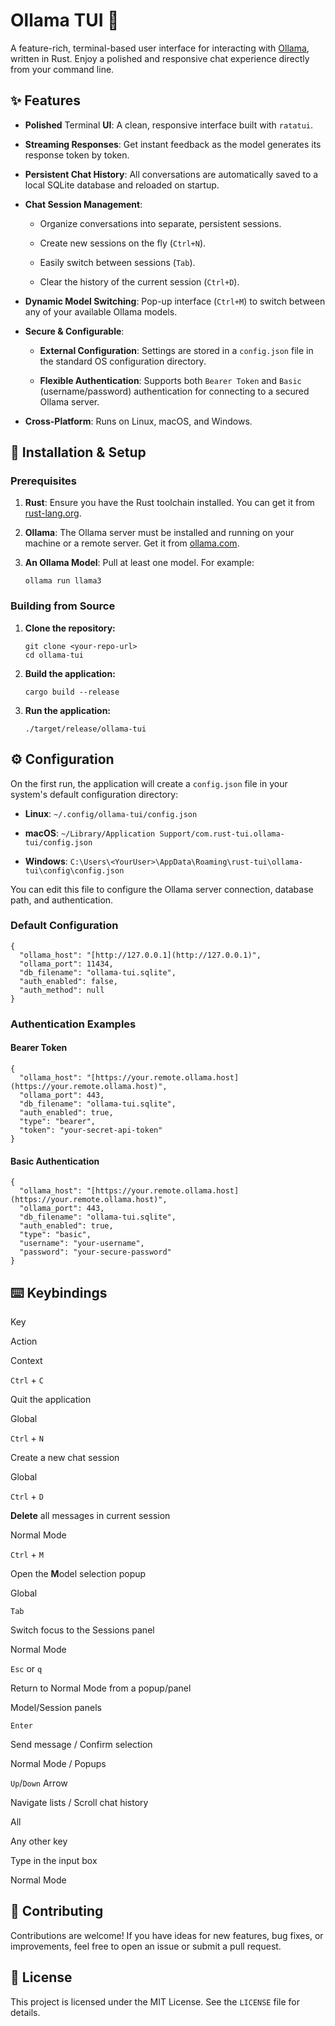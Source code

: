 
# Ollama TUI 🚀

A feature-rich, terminal-based user interface for interacting with [Ollama](https://ollama.com/ "null"), written in Rust. Enjoy a polished and responsive chat experience directly from your command line.


## ✨ Features

-   **Polished** Terminal **UI**: A clean, responsive interface built with `ratatui`.
    
-   **Streaming Responses**: Get instant feedback as the model generates its response token by token.
    
-   **Persistent Chat History**: All conversations are automatically saved to a local SQLite database and reloaded on startup.
    
-   **Chat Session Management**:
    
    -   Organize conversations into separate, persistent sessions.
        
    -   Create new sessions on the fly (`Ctrl+N`).
        
    -   Easily switch between sessions (`Tab`).
        
    -   Clear the history of the current session (`Ctrl+D`).
        
-   **Dynamic Model Switching**: Pop-up interface (`Ctrl+M`) to switch between any of your available Ollama models.
    
-   **Secure & Configurable**:
    
    -   **External Configuration**: Settings are stored in a `config.json` file in the standard OS configuration directory.
        
    -   **Flexible Authentication**: Supports both `Bearer Token` and `Basic` (username/password) authentication for connecting to a secured Ollama server.
        
-   **Cross-Platform**: Runs on Linux, macOS, and Windows.
    

## 🔧 Installation & Setup

### Prerequisites

1.  **Rust**: Ensure you have the Rust toolchain installed. You can get it from [rust-lang.org](https://www.rust-lang.org/tools/install "null").
    
2.  **Ollama**: The Ollama server must be installed and running on your machine or a remote server. Get it from [ollama.com](https://ollama.com/ "null").
    
3.  **An Ollama Model**: Pull at least one model. For example:
    
    ```
    ollama run llama3
    
    ```
    

### Building from Source

1.  **Clone the repository:**
    
    ```
    git clone <your-repo-url>
    cd ollama-tui
    
    ```
    
2.  **Build the application:**
    
    ```
    cargo build --release
    
    ```
    
3.  **Run the application:**
    
    ```
    ./target/release/ollama-tui
    
    ```
    

## ⚙️ Configuration

On the first run, the application will create a `config.json` file in your system's default configuration directory:

-   **Linux**: `~/.config/ollama-tui/config.json`
    
-   **macOS**: `~/Library/Application Support/com.rust-tui.ollama-tui/config.json`
    
-   **Windows**: `C:\Users\<YourUser>\AppData\Roaming\rust-tui\ollama-tui\config\config.json`
    

You can edit this file to configure the Ollama server connection, database path, and authentication.

### Default Configuration

```
{
  "ollama_host": "[http://127.0.0.1](http://127.0.0.1)",
  "ollama_port": 11434,
  "db_filename": "ollama-tui.sqlite",
  "auth_enabled": false,
  "auth_method": null
}

```

### Authentication Examples

#### Bearer Token

```
{
  "ollama_host": "[https://your.remote.ollama.host](https://your.remote.ollama.host)",
  "ollama_port": 443,
  "db_filename": "ollama-tui.sqlite",
  "auth_enabled": true,
  "type": "bearer",
  "token": "your-secret-api-token"
}

```

#### Basic Authentication

```
{
  "ollama_host": "[https://your.remote.ollama.host](https://your.remote.ollama.host)",
  "ollama_port": 443,
  "db_filename": "ollama-tui.sqlite",
  "auth_enabled": true,
  "type": "basic",
  "username": "your-username",
  "password": "your-secure-password"
}

```

## ⌨️ Keybindings

Key

Action

Context

`Ctrl` + `C`

Quit the application

Global

`Ctrl` + `N`

Create a new chat session

Global

`Ctrl` + `D`

**Delete** all messages in current session

Normal Mode

`Ctrl` + `M`

Open the **M**odel selection popup

Global

`Tab`

Switch focus to the Sessions panel

Normal Mode

`Esc` or `q`

Return to Normal Mode from a popup/panel

Model/Session panels

`Enter`

Send message / Confirm selection

Normal Mode / Popups

`Up`/`Down` Arrow

Navigate lists / Scroll chat history

All

Any other key

Type in the input box

Normal Mode

## 🤝 Contributing

Contributions are welcome! If you have ideas for new features, bug fixes, or improvements, feel free to open an issue or submit a pull request.

## 📄 License

This project is licensed under the MIT License. See the `LICENSE` file for details.

